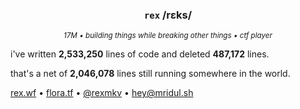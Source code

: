 <div align="center">
  
  ### `rex` /rɛks/
  
  <sup><i>17M • building things while breaking other things • ctf player</i></sup>
  
</div>

i've written **2,533,250** lines of code and deleted **487,172** lines.

that's a net of **2,046,078** lines still running somewhere in the world.

[rex.wf](https://rex.wf) • [flora.tf](https://flora.tf) • [@rexmkv](https://x.com/rexmkv) • [hey@mridul.sh](mailto:hey@mridul.sh)